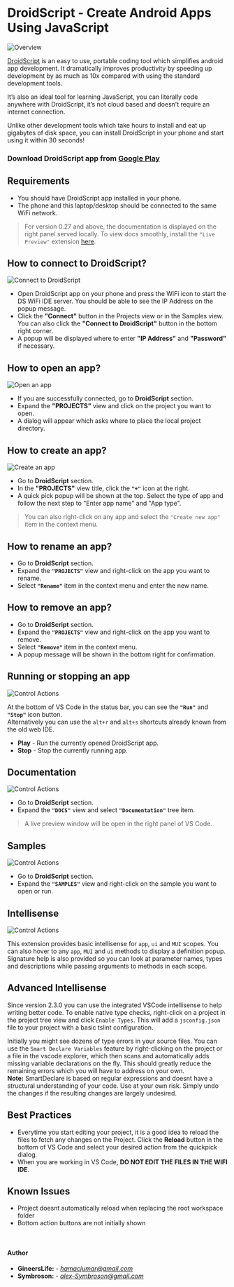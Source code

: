 # DroidScript - Create Android Apps Using JavaScript

![Overview](./images/main-ss.png)

[DroidScript](https://droidscript.org/) is an easy to use, portable coding tool which simplifies android app development. It dramatically improves productivity by speeding up development by as much as 10x compared with using the standard development tools.

It’s also an ideal tool for learning JavaScript, you can literally code anywhere with DroidScript, it’s not cloud based and doesn’t require an internet connection.

Unlike other development tools which take hours to install and eat up gigabytes of disk space, you can install DroidScript in your phone and start using it within 30 seconds!

### Download DroidScript app from [Google Play](https://play.google.com/store/apps/details?id=com.smartphoneremote.androidscriptfree)

## Requirements

* You should have DroidScript app installed in your phone.
* The phone and this laptop/desktop should be connected to the same WiFi network.

> For version 0.27 and above, the documentation is displayed on the right panel served locally. To view docs smoothly, install the `"Live Preview"` extension [here](https://marketplace.visualstudio.com/items?itemName=ms-vscode.live-server).

## How to connect to DroidScript?

![Connect to DroidScript](./images/connect.gif)

- Open DroidScript app on your phone and press the WiFi icon to start the DS WiFi IDE server. You should be able to see the IP Address on the popup message.
- Click the **"Connect"** button in the Projects view or in the Samples view. You can also click the **"Connect to DroidScript"** button in the bottom right corner.
- A popup will be displayed where to enter **"IP Address"** and **"Password"** if necessary.

## How to open an app?

![Open an app](./images/opening-app.gif)

- If you are successfully connected, go to **DroidScript** section.
- Expand the **"PROJECTS"** view and click on the project you want to open.
- A dialog will appear which asks where to place the local project directory.

## How to create an app?

![Create an app](./images/create-app.gif)

- Go to **DroidScript** section.
- In the **"PROJECTS"** view title, click the **`"+"`** icon at the right.
- A quick pick popup will be shown at the top. Select the type of app and follow the next step to "Enter app name" and "App type".
> You can also right-click on any app and select the `"Create new app"` item in the context menu.

## How to rename an app?

- Go to **DroidScript** section.
- Expand the **`"PROJECTS"`** view and right-click on the app you want to rename.
- Select **`"Rename"`** item in the context menu and enter the new name.

## How to remove an app?

- Go to **DroidScript** section.
- Expand the **`"PROJECTS"`** view and right-click on the app you want to remove.
- Select **`"Remove"`** item in the context menu.
- A popup message will be shown in the bottom right for confirmation.

## Running or stopping an app

![Control Actions](./images/run-stop.gif)

At the bottom of VS Code in the status bar, you can see the **`"Run"`** and **`"Stop"`** icon button.\
Alternatively you can use the `alt+r` and `alt+s` shortcuts already known from the old web IDE.

- **Play** - Run the currently opened DroidScript app.
- **Stop** - Stop the currently running app.

## Documentation

![Control Actions](./images/documentation.gif)

- Go to **DroidScript** section.
- Expand the **`"DOCS"`** view and select **`"Documentation"`** tree item.
> A live preview window will be open in the right panel of VS Code.

## Samples

![Control Actions](./images/samples.gif)

- Go to **DroidScript** section.
- Expand the **`"SAMPLES"`** view and right-click on the sample you want to open or run.

## Intellisense

![Control Actions](./images/code-intellisense.gif)

This extension provides basic intellisense for `app`, `ui` and `MUI` scopes. You can also hover to any `app`, `MUI` and `ui` methods to display a definition popup. Signature help is also provided so you can look at parameter names, types and descriptions while passing arguments to methods in each scope.

## Advanced Intellisense

Since version 2.3.0 you can use the integrated VSCode intellisense to help writing better code. To enable native type checks, right-click on a project in the project tree view and click `Enable Types`. This will add a `jsconfig.json` file to your project with a basic tslint configuration.

Initially you might see dozens of type errors in your source files. You can use the `Smart Declare Variables` feature by right-clicking on the project or a file in the vscode explorer, which then scans and automatically adds missing variable declarations on the fly. This should greatly reduce the remaining errors which you will have to address on your own.\
**Note:** SmartDeclare is based on regular expressions and doesnt have a structural understanding of your code. Use at your own risk. Simply undo the changes if the resulting changes are largely undesired.

## Best Practices

- Everytime you start editing your project, it is a good idea to reload the files to fetch any changes on the Project. Click the **Reload** button in the bottom of VS Code and select your desired action from the quickpick dialog.
- When you are working in VS Code, **DO NOT EDIT THE FILES IN THE WIFI IDE**.

## Known Issues

- Project doesnt automatically reload when replacing the root workspace folder
- Bottom action buttons are not initially shown

<br>

#### Author
- **GineersLife:** - *hamacjumar@gmail.com*
- **Symbroson:** - *alex-Symbroson@gmail.com*
